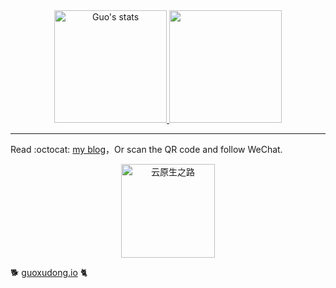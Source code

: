 <!--
**sunny0826/sunny0826** is a ✨ _special_ ✨ repository because its `README.md` (this file) appears on your GitHub profile.

Here are some ideas to get you started:

- 🔭 I’m currently working on ...
- 🌱 I’m currently learning ...
- 👯 I’m looking to collaborate on ...
- 🤔 I’m looking for help with ...
- 💬 Ask me about ...
- 📫 How to reach me: ...
- 😄 Pronouns: ...
- ⚡ Fun fact: ...
-->
<div align="center">
  <a href="https://guoxudong.io">
    <img height="180em" src="https://github-readme-stats.vercel.app/api?username=sunny0826&show_icons=true&bg_color=30,e96443,904e95&title_color=fff&text_color=fff" alt="Guo's stats" />
    <img height="180em" src="https://github-readme-stats.vercel.app/api/top-langs/?username=sunny0826&hide=javascript,html,css&layout=compact&bg_color=30,e96443,904e95&title_color=fff&text_color=fff">
  </a>
  
</div>

---

Read :octocat: [my blog](guoxudong.io)，Or scan the QR code and follow WeChat.

<div align="center">
  <a href="https://guoxudong.io">
    <img src="https://tva3.sinaimg.cn/large/ad5fbf65gy1gfm3j2vo79g20b90b9x6r.gif" style="width: 150px;" alt="云原生之路" />
  </a>
</div>

:dog2:  [guoxudong.io](guoxudong.io) :cat2:


